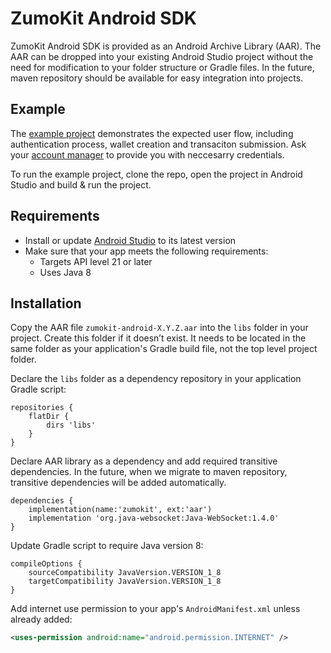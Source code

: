 # ZumoKit Android SDK

ZumoKit Android SDK is provided as an Android Archive Library (AAR). The AAR can be dropped into your existing Android Studio project without the need for modification to your folder structure or Gradle files.  In the future, maven repository should be available for easy integration into projects.

## Example

The [example project](example/) demonstrates the expected user flow, including authentication process, wallet creation and transaciton submission. Ask your [account manager](support@zumo.money) to provide you with neccesarry credentials.

To run the example project, clone the repo, open  the project in Android Studio and build & run the project.

## Requirements

- Install or update [Android Studio](https://developer.android.com/studio) to its latest version
- Make sure that your app meets the following requirements:
  - Targets API level 21 or later
  - Uses Java 8

## Installation

Copy the AAR file `zumokit-android-X.Y.Z.aar` into the `libs` folder in your project. Create this folder if it doesn’t exist. It needs to be located in the same folder as your application's Gradle build file, not the top level project folder.

Declare the `libs` folder as a dependency repository in your application Gradle script:

```
repositories {
    flatDir {
        dirs 'libs'
    }
}
```

Declare AAR library as a dependency and add required transitive dependencies. In the future, when we  migrate to maven repository, transitive dependencies will be added automatically.

```
dependencies {
    implementation(name:'zumokit', ext:'aar')
    implementation 'org.java-websocket:Java-WebSocket:1.4.0'
}
```

Update Gradle script to require Java version 8:

```
compileOptions {
    sourceCompatibility JavaVersion.VERSION_1_8
    targetCompatibility JavaVersion.VERSION_1_8
}
```

Add internet use permission to your app's `AndroidManifest.xml` unless already added:

```xml
<uses-permission android:name="android.permission.INTERNET" />
```

